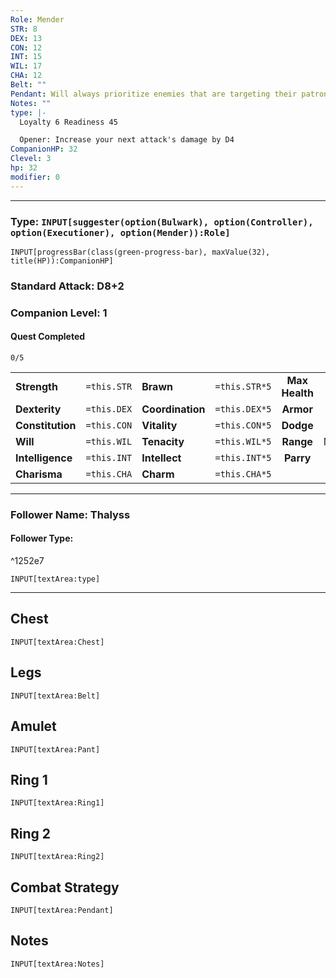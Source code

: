 ```yaml
---
Role: Mender
STR: 8
DEX: 13
CON: 12
INT: 15
WIL: 17
CHA: 12
Belt: ""
Pendant: Will always prioritize enemies that are targeting their patron. In case of doubt, determine randomly.
Notes: ""
type: |-
  Loyalty 6 Readiness 45

  Opener: Increase your next attack's damage by D4
CompanionHP: 32
Clevel: 3
hp: 32
modifier: 0
---
```

---
### Type: `INPUT[suggester(option(Bulwark), option(Controller), option(Executioner), option(Mender)):Role]`

```meta-bind
INPUT[progressBar(class(green-progress-bar), maxValue(32), title(HP)):CompanionHP]
```
### Standard Attack: D8+2
### Companion Level: 1
#### Quest Completed
`0/5`

|    |   |         |   |  |     |
| ---------------- |:---:| ---------------- |:---:|:--------------:|:-----:|
| **Strength**     | `=this.STR`  | **Brawn**        | `=this.STR*5`  | **Max Health** |  32   |
| **Dexterity**    | `=this.DEX`  | **Coordination** | `=this.DEX*5`  |   **Armor**    |  D8   |
| **Constitution** | `=this.CON`  | **Vitality**     | `=this.CON*5`  |   **Dodge**    |  70   |
| **Will**         | `=this.WIL`  | **Tenacity**     | `=this.WIL*5`   |   **Range**    | Melee |
| **Intelligence** | `=this.INT`  | **Intellect**    | `=this.INT*5`  |   **Parry**    |  +10  |
| **Charisma**     | `=this.CHA`  | **Charm**        | `=this.CHA*5` |                |       |

---
### Follower Name: Thalyss
#### Follower Type:

^1252e7

`INPUT[textArea:type]`

---
## Chest
`INPUT[textArea:Chest]`
## Legs
`INPUT[textArea:Belt]`
## Amulet 
`INPUT[textArea:Pant]`
## Ring 1
`INPUT[textArea:Ring1]`
## Ring 2
`INPUT[textArea:Ring2]`
## Combat Strategy
`INPUT[textArea:Pendant]`
## Notes
`INPUT[textArea:Notes]`

